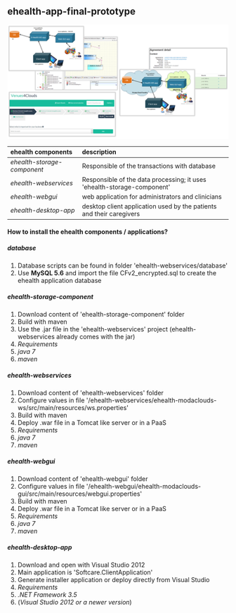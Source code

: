 ## ehealth-app-final-prototype

![alt tag](https://github.com/modaclouds-atos/ehealth-app-final-prototype/blob/master/readme/modaclouds.png?raw=true)

| ehealth components  | description  |
| :------------ |:---------------|
| *ehealth-storage-component*      | Responsible of the transactions with database |
| *ehealth-webservices*      | Responsible of the data processing; it uses 'ehealth-storage-component'     |
| *ehealth-webgui* | web application for administrators and clinicians  |
| *ehealth-desktop-app* | desktop client application used by the patients and their caregivers |

#### How to install the ehealth components / applications?
##### database
1. Database scripts can be found in folder 'ehealth-webservices/database'
2. Use **MySQL 5.6** and import the file CFv2_encrypted.sql to create the ehealth application database 

##### ehealth-storage-component 
1. Download content of 'ehealth-storage-component' folder
2. Build with maven
3. Use the .jar file in the 'ehealth-webservices' project (ehealth-webservices already comes with the jar)
4. *Requirements*
  1. *java 7*
  2. *maven*

##### ehealth-webservices
1. Download content of 'ehealth-webservices' folder
2. Configure values in file '/ehealth-webservices/ehealth-modaclouds-ws/src/main/resources/ws.properties'
3. Build with maven
4. Deploy .war file in a Tomcat like server or in a PaaS
5. *Requirements*
  1. *java 7*
  2. *maven*

##### ehealth-webgui
1. Download content of 'ehealth-webgui' folder
2. Configure values in file '/ehealth-webgui/ehealth-modaclouds-gui/src/main/resources/webgui.properties'
3. Build with maven
4. Deploy .war file in a Tomcat like server or in a PaaS
5. *Requirements*
  1. *java 7*
  2. *maven*

##### ehealth-desktop-app
1. Download and open with Visual Studio 2012
2. Main application is 'Softcare.ClientApplication'
3. Generate installer application or deploy directly from Visual Studio
4. *Requirements*
  1. *.NET Framework 3.5*
  2. (*Visual Studio 2012 or a newer version*)

